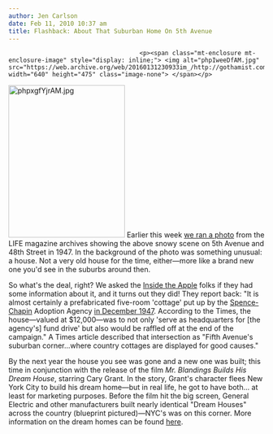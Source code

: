 ```yaml
---
author: Jen Carlson
date: Feb 11, 2010 10:37 am
title: Flashback: About That Suburban Home On 5th Avenue
---
```


	
										<p><span class="mt-enclosure mt-enclosure-image" style="display: inline;"> <img alt="phpIweeDfAM.jpg" src="https://web.archive.org/web/20160131230933im_/http://gothamist.com/attachments/arts_jen/phpIweeDfAM.jpg" width="640" height="475" class="image-none"> </span></p>

<p><span class="mt-enclosure mt-enclosure-image" style="display: inline;"> <img alt="phpxgfYjrAM.jpg" src="https://web.archive.org/web/20160131230933im_/http://gothamist.com/attachments/arts_jen/phpxgfYjrAM.jpg" width="229" height="300" class="image-right"> </span>Earlier this week <a href="https://web.archive.org/web/20160131230933/http://gothamist.com/2010/02/09/send_us_your_snow_photos.php?gallery0Pic=7#gallery">we ran a photo</a> from the LIFE magazine archives showing the above snowy scene on 5th Avenue and 48th Street in 1947. In the background of the photo was something unusual: a house. Not a very old house for the time, either&#x2014;more like a brand new one you&apos;d see in the suburbs around then.</p>

<p>So what&apos;s the deal, right? We asked the <a href="https://web.archive.org/web/20160131230933/http://blog.insidetheapple.net/2010/02/model-homes-and-dream-house-on-fifth.html">Inside the Apple</a> folks if they had some information about it, and it turns out they did! They report back: &quot;It is almost certainly a prefabricated five-room &apos;cottage&apos; put up by the <a href="https://web.archive.org/web/20160131230933/http://www.spence-chapin.org/">Spence-Chapin</a> Adoption Agency <a href="https://web.archive.org/web/20160131230933/http://select.nytimes.com/gst/abstract.html?res=F70E13FA345E17738DDDA90A94DA415B8788F1D3">in December 1947</a>. According to the Times, the house&#x2014;valued at $12,000&#x2014;was to not only &apos;serve as headquarters for [the agency&apos;s] fund drive&apos; but also would be raffled off at the end of the campaign.&quot; A Times article described that intersection as &quot;Fifth Avenue&apos;s suburban corner...where country cottages are displayed for good causes.&quot;</p>

<p>By the next year the house you see was gone and a new one was built; this time in conjunction with the release of the film <em>Mr. Blandings Builds His Dream House</em>, starring Cary Grant. In the story, Grant&apos;s character flees New York City to build his dream home&#x2014;but in real life, he got to have both... at least for marketing purposes. Before the film hit the big screen, General Electric and other manufacturers built nearly identical &quot;Dream Houses&quot; across the country (blueprint pictured)&#x2014;NYC&apos;s was on this corner. More information on the dream homes can be found <a href="https://web.archive.org/web/20160131230933/http://www.historylink.org/index.cfm?DisplayPage=pf_output.cfm&amp;file_id=9031">here</a>.</p>					
										
									
				